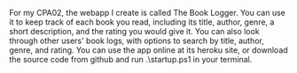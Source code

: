 For my CPA02, the webapp I create is called The Book Logger. You can use it to keep track of each book you read, including its title, author, genre, a short description, and the rating you would give it. You can also look through other users' book logs, with options to search by title, author, genre, and rating.
You can use the app online at its heroku site, or download the source code from github and run .\startup.ps1 in your terminal.
